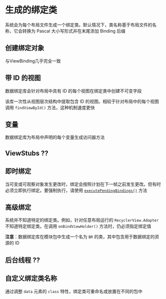 # 生成的绑定类

系统会为每个布局文件生成一个绑定类。默认情况下，类名称基于布局文件的名称，它会转换为 Pascal 大小写形式并在末尾添加 Binding 后缀

## 创建绑定对象

与ViewBinding几乎完全一致

## 带 ID 的视图

数据绑定库会针对布局中具有 ID 的每个视图在绑定类中创建不可变字段

该库一次性从视图层次结构中提取包含 ID 的视图。相较于针对布局中的每个视图调用 `findViewById()` 方法，这种机制速度更快

## 变量

数据绑定库为布局中声明的每个变量生成访问器方法

## ViewStubs ??

## 即时绑定

当可变或可观察对象发生更改时，绑定会按照计划在下一帧之前发生更改。但有时必须立即执行绑定。要强制执行，请使用 [`executePendingBindings()`](https://developer.android.com/reference/androidx/databinding/ViewDataBinding#executePendingBindings()) 方法

## 高级绑定

系统并不知道特定的绑定类。例如，针对任意布局运行的 `RecyclerView.Adapter` 不知道特定绑定类。在调用 `onBindViewHolder()` 方法时，仍必须指定绑定值

**注意**：数据绑定库在模块包中生成一个名为 `BR` 的类，其中包含用于数据绑定的资源的 ID

## 后台线程 ??

## 自定义绑定类名称

通过调整 `data` 元素的 `class` 特性，绑定类可重命名或放置在不同的包中
